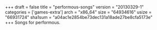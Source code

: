 +++
draft = false
title = "performous-songs"
version = "20130329-1"
categories = ['games-extra']
arch = "x86_64"
size = "64934616"
usize = "66931724"
sha1sum = "a04ac1e2854be73dec131a18ade27be8cfa5173e"
+++
Songs for performous.